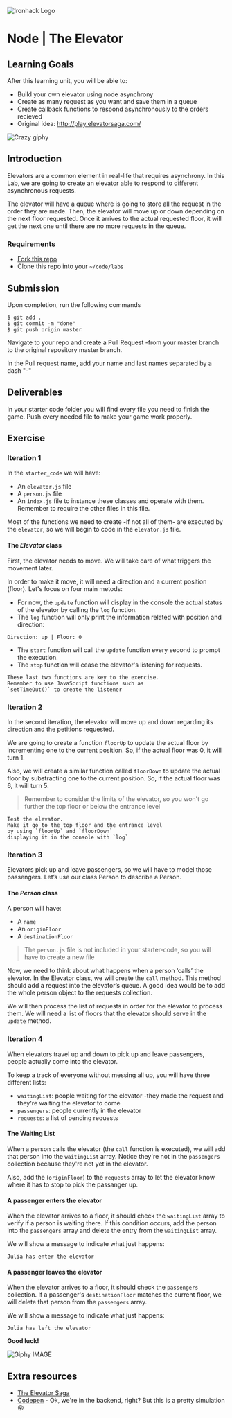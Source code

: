 ![Ironhack Logo](https://i.imgur.com/1QgrNNw.png)

# Node | The Elevator

## Learning Goals

After this learning unit, you will be able to:

- Build your own elevator using node asynchrony
- Create as many request as you want and save them in a queue
- Create callback functions to respond asynchronously to the orders recieved
- Original idea: http://play.elevatorsaga.com/

![Crazy giphy](https://media.giphy.com/media/P8XjmO1TTX3Nu/giphy.gif)

## Introduction

Elevators are a common element in real-life that requires asynchrony. In this Lab, we are going to create an elevator able to respond to different asynchronous requests. 

The elevator will have a queue where is going to store all the request in the order they are made. Then, the elevator will move up or down depending on the next floor requested. Once it arrives to the actual requested floor, it will get the next one until there are no more requests in the queue.

### Requirements

- [Fork this repo](https://guides.github.com/activities/forking/)
- Clone this repo into your `~/code/labs`

## Submission

Upon completion, run the following commands
```
$ git add .
$ git commit -m "done"
$ git push origin master
```

Navigate to your repo and create a Pull Request -from your master branch to the original repository master branch.

In the Pull request name, add your name and last names separated by a dash "-"

## Deliverables
In your starter code folder you will find every file you need to finish the game. Push every needed file to make your game work properly.

## Exercise

### Iteration 1

In the `starter_code` we will have:

- An `elevator.js` file 
- A `person.js` file
- An `index.js` file to instance these classes and operate with them. Remember to require the other files in this file.

Most of the functions we need to create -if not all of them- are executed by the `elevator`, so we will begin to code in the `elevator.js` file.

#### The *Elevator* class

First, the elevator needs to move. We will take care of what triggers the movement later.

In order to make it move, it will need a direction and a current position (floor). Let's focus on four main metods:

- For now, the `update` function will display in the console the actual status of the elevator by calling the `log` function.
- The `log` function will only print the information related with position and direction:
```
Direction: up | Floor: 0
```
- The `start` function will call the `update` function every second to prompt the execution.
- The `stop` function will cease the elevator's listening for requests.

```
These last two functions are key to the exercise. 
Remember to use JavaScript functions such as
`setTimeOut()` to create the listener
```

### Iteration 2

In the second iteration, the elevator will move up and down regarding its direction and the petitions requested.

We are going to create a function `floorUp` to update the actual floor by incrementing one to the current position. So, if the actual floor was 0, it will turn 1.

Also, we will create a similar function called `floorDown` to update the actual floor by substracting one to the current position. So, if the actual floor was 6, it will turn 5.


> Remember to consider the limits of the elevator, so you won't go further the top floor or below the entrance level


```
Test the elevator. 
Make it go to the top floor and the entrance level 
by using `floorUp` and `floorDown` 
displaying it in the console with `log`
```

### Iteration 3

Elevators pick up and leave passengers, so we will have to model those passengers. Let’s use our class Person to describe a Person.

#### The *Person* class

A person will have:
- A `name`
- An `originFloor`
- A `destinationFloor`

> The `person.js` file is not included in your starter-code, so you will have to create a new file

Now, we need to think about what happens when a person ‘calls’ the elevator. In the Elevator class, we will create the `call` method. This method should add a request into the elevator’s queue. A good idea would be to add the whole person object to the requests collection.

We will then process the list of requests in order for the elevator to process them. We will need a list of floors that the elevator should serve in the `update` method.

### Iteration 4

When elevators travel up and down to pick up and leave passengers, people actually come into the elevator.

To keep a track of everyone without messing all up, you will have three different lists:

- `waitingList`: people waiting for the elevator -they made the request and they're waiting the elevator to come
- `passengers`: people currently in the elevator
- `requests`: a list of pending requests

#### The Waiting List

When a person calls the elevator (the `call` function is executed), we will add that person into the `waitingList` array. Notice they're not in the `passengers` collection because they're not yet in the elevator.

Also, add the (`originFloor`) to the `requests` array to let the elevator know where it has to stop to pick the passanger up.

#### A passenger enters the elevator

When the elevator arrives to a floor, it should check the `waitingList` array to verify if a person is waiting there. If this condition occurs, add the person into the `passengers` array and delete the entry from the `waitingList` array.

We will show a message to indicate what just happens:

`Julia has enter the elevator`

#### A passenger leaves the elevator

When the elevator arrives to a floor, it should check the `passengers` collection. If a passenger's `destinationFloor` matches the current floor,  we will delete that person from the `passengers` array.

We will show a message to indicate what just happens:

`Julia has left the elevator`


**Good luck!**


![Giphy IMAGE](https://media.giphy.com/media/l0MYIyrdQeWyEtQm4/giphy.gif)

## Extra resources

- [The Elevator Saga](http://play.elevatorsaga.com/)
- [Codepen](http://codepen.io/brigham/pen/AErDk) - Ok, we're in the backend, right? But this is a pretty simulation :stuck_out_tongue_closed_eyes: 
